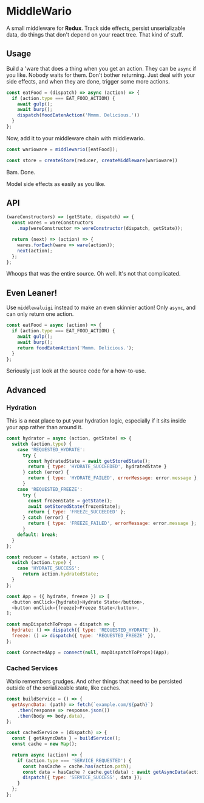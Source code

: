 # MiddleWario

A small middleware for **Redux**. Track side effects, persist unserializable data, do things that don't depend on your react tree. That kind of stuff.

## Usage

Build a 'ware that does a thing when you get an action. They can be `async` if you like. Nobody waits for them. Don't bother returning. Just deal with your side effects, and when they are done, trigger some more actions.

```javascript
const eatFood = (dispatch) => async (action) => {
  if (action.type === EAT_FOOD_ACTION) {
    await gulp();
    await burp();
    dispatch(foodEatenAction('Mmmm. Delicious.'))
  }
};
```

Now, add it to your middleware chain with middlewario.

```javascript
const warioware = middlewario([eatFood]);

const store = createStore(reducer, createMiddleware(warioware))
```

Bam. Done.

Model side effects as easily as you like.

## API

```javascript
(wareConstructors) => (getState, dispatch) => {
  const wares = wareConstructors
    .map(wereConstructor => wereConstructor(dispatch, getState));

  return (next) => (action) => {
    wares.forEach(ware => ware(action));
    next(action);
  };
};
```

Whoops that was the entire source. Oh well. It's not that complicated.

## Even Leaner!

Use `middlewaluigi` instead to make an even skinnier action! Only `async`, and can only return one action.

```javascript
const eatFood = async (action) => {
  if (action.type === EAT_FOOD_ACTION) {
    await gulp();
    await burp();
    return foodEatenAction('Mmmm. Delicious.');
  }
};
```

Seriously just look at the source code for a how-to-use.

## Advanced

### Hydration

This is a neat place to put your hydration logic, especially if it sits inside your app rather than around it.

```javascript
const hydrator = async (action, getState) => {
  switch (action.type) {
    case 'REQUESTED_HYDRATE':
      try {
        const hydratedState = await getStoredState();
        return { type: 'HYDRATE_SUCCEEDED', hydratedState }
      } catch (error) {
        return { type: 'HYDRATE_FAILED', errorMessage: error.message };
      }
    case 'REQUESTED_FREEZE':
      try {
        const frozenState = getState();
        await setStoredState(frozenState);
        return { type: 'FREEZE_SUCCEEDED' };
      } catch (error) {
        return { type: 'FREEZE_FAILED', errorMessage: error.message };
      }
    default: break;
  }
};

const reducer = (state, action) => {
  switch (action.type) {
    case 'HYDRATE_SUCCESS':
      return action.hydratedState;
  }
};

const App = ({ hydrate, freeze }) => [
  <button onClick={hydrate}>Hydrate State</button>,
  <button onClick={freeze}>Freeze State</button>,
];

const mapDispatchToProps = dispatch => {
  hydrate: () => dispatch({ type: 'REQUESTED_HYDRATE' }),
  freeze: () => dispatch({ type: 'REQUESTED_FREEZE' }),
};

const ConnectedApp = connect(null, mapDispatchToProps)(App);
```

### Cached Services

Wario remembers grudges. And other things that need to be persisted outside of the serializeable state, like caches.

```javascript
const buildService = () => {
  getAsyncData: (path) => fetch(`example.com/${path}`)
    .then(response => response.json())
    .then(body => body.data),
};

const cachedService = (dispatch) => {
  const { getAsyncData } = buildService();
  const cache = new Map();

  return async (action) => {
    if (action.type === 'SERVICE_REQUESTED') {
      const hasCache = cache.has(action.path);
      const data = hasCache ? cache.get(data) : await getAsyncData(action.path);
      dispatch({ type: 'SERVICE_SUCCESS', data });
    }
  };
};
```